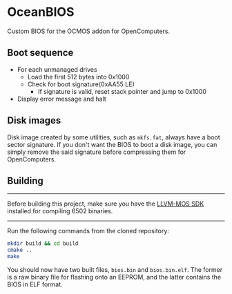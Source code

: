# OceanBIOS
Custom BIOS for the OCMOS addon for OpenComputers.

## Boot sequence
- For each unmanaged drives
    - Load the first 512 bytes into 0x1000
    - Check for boot signature(0xAA55 LE)
        - If signature is valid, reset stack pointer and jump to 0x1000
- Display error message and halt

## Disk images
Disk image created by some utilities, such as `mkfs.fat`, always have a boot sector signature. If you don't want the BIOS to boot a disk image, you can simply remove the said signature before compressing them for OpenComputers.

## Building
---

Before building this project, make sure you have the [LLVM-MOS SDK](https://github.com/llvm-mos/llvm-mos-sdk/releases) installed for compiling 6502 binaries.

---

Run the following commands from the cloned repository:

```bash
mkdir build && cd build
cmake ..
make
```

You should now have two built files, `bios.bin` and `bios.bin.elf`. The former is a raw binary file for flashing onto an EEPROM, and the latter contains the BIOS in ELF format.
